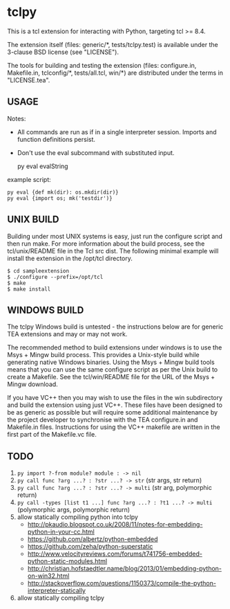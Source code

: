 tclpy
=====

This is a tcl extension for interacting with Python, targeting tcl >= 8.4.

The extension itself (files: generic/\*, tests/tclpy.test) is available
under the 3-clause BSD license (see "LICENSE").

The tools for building and testing the extension (files: configure.in,
Makefile.in, tclconfig/\*, tests/all.tcl, win/\*) are distributed under the terms
in "LICENSE.tea".

USAGE
-----

Notes:
 - All commands are run as if in a single interpreter session. Imports and
   function definitions persist.
 - Don't use the eval subcommand with substituted input.

	py eval evalString

example script:

	py eval {def mk(dir): os.mkdir(dir)}
	py eval {import os; mk('testdir')}

UNIX BUILD
----------

Building under most UNIX systems is easy, just run the configure script
and then run make. For more information about the build process, see
the tcl/unix/README file in the Tcl src dist. The following minimal
example will install the extension in the /opt/tcl directory.

	$ cd sampleextension
	$ ./configure --prefix=/opt/tcl
	$ make
	$ make install

WINDOWS BUILD
-------------

The tclpy Windows build is untested - the instructions below are for
generic TEA extensions and may or may not work.

The recommended method to build extensions under windows is to use the
Msys + Mingw build process. This provides a Unix-style build while
generating native Windows binaries. Using the Msys + Mingw build tools
means that you can use the same configure script as per the Unix build
to create a Makefile. See the tcl/win/README file for the URL of
the Msys + Mingw download.

If you have VC++ then you may wish to use the files in the win
subdirectory and build the extension using just VC++. These files have
been designed to be as generic as possible but will require some
additional maintenance by the project developer to synchronise with
the TEA configure.in and Makefile.in files. Instructions for using the
VC++ makefile are written in the first part of the Makefile.vc
file.

TODO
----

1. `py import ?-from module? module : -> nil`
2. `py call func ?arg ...? : ?str ...? -> str` (str args, str return)
3. `py call func ?arg ...? : ?str ...? -> multi` (str arg, polymorphic return)
4. `py call -types [list t1 ...] func ?arg ...? : ?t1 ...? -> multi`
   (polymorphic args, polymorphic return)
5. allow statically compiling python into tclpy
   - http://pkaudio.blogspot.co.uk/2008/11/notes-for-embedding-python-in-your-cc.html
   - https://github.com/albertz/python-embedded
   - https://github.com/zeha/python-superstatic
   - http://www.velocityreviews.com/forums/t741756-embedded-python-static-modules.html
   - http://christian.hofstaedtler.name/blog/2013/01/embedding-python-on-win32.html
   - http://stackoverflow.com/questions/1150373/compile-the-python-interpreter-statically
6. allow statically compiling tclpy
